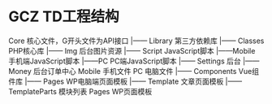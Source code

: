# GCZ TD工程结构

Core                 核心文件，G开头文件为API接口
|—— Library             第三方依赖库
|—— Classes             PHP核心库
|—— Img                 后台图片资源
|—— Script              JavaScript脚本
    |——Mobile               手机端JavaScript脚本
    |——PC                   PC端JavaScript脚本
|—— Settings            后台
    |——Money                后台订单中心
Mobile              手机文件
PC                  电脑文件
|—— Components          Vue组件库
|—— Pages               WP电脑端页面模板
|—— Template            文章页面模板
|—— TemplateParts       模块列表
Pages               WP页面模板